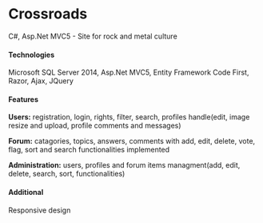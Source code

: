 Crossroads
==========

C#, Asp.Net MVC5 - Site for rock and metal culture

<h4>Technologies</h4>
Microsoft SQL Server 2014, Asp.Net MVC5, Entity Framework Code First, Razor, Ajax, JQuery

<h4>Features</h4>
<p><strong>Users:</strong> registration, login, rights, filter, search, profiles handle(edit, image resize and upload, profile comments and messages)</p>
<p><strong>Forum:</strong> catagories, topics, answers, comments with add, edit, delete, vote, flag, sort and search functionalities implemented</p>
<p><strong>Administration:</strong> users, profiles and forum items managment(add, edit, delete, search, sort, functionalities)</p>

<h4>Additional</h4>
Responsive design
